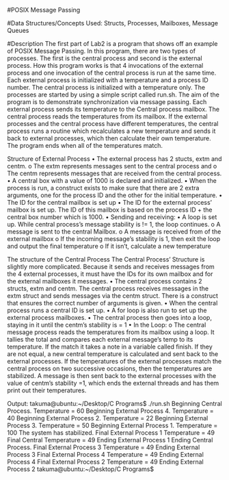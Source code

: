 #POSIX Message Passing


#Data Structures/Concepts Used:
Structs, Processes, Mailboxes, Message Queues


#Description
The first part of Lab2 is a program that shows off an example of POSIX Message Passing.  In this program, there are two types of processes. The first is the central process and second is the external process.
How this program works is that 4 invocations of the external process and one invocation of the central process is run at the same time. Each external process is initialized with a temperature and a process ID number. The central process is initialized with a temperature only. The processes are started by using a simple script called run.sh. The aim of the program is to demonstrate synchronization via message passing. Each external process sends its temperature to the Central process mailbox. The central process reads the temperatures from its mailbox. If the external processes and the central process have different temperatures, the central process runs a routine which recalculates a new temperature and sends it back to external processes, which then calculate their own temperature. The program ends when all of the temperatures match.

Structure of External Process
• The external process has 2 stucts, extm and centm.
o	The extm represents messages sent to the central process and 
o	The centm represents messages that are received from the central process.
•	A central box with a value of 1000 is declared and initialized.
•	When the process is run, a construct exists to make sure that there are 2 extra arguments, one for the process ID and the other for the initial temperature.
•	The ID for the central mailbox is set up
•	The ID for the external process’ mailbox is set up. The ID of this mailbox is based on the process ID + the central box number which is 1000.
•	Sending and receiving: 
•	A loop is set up. While central process’s message stability is != 1, the loop continues.
o	A message is sent to the central Mailbox.
o	A message is received from of the external mailbox
o	If the incoming message’s stability is 1, then exit the loop and output the final temperature
o	If it isn’t, calculate a new temperature

The structure of the Central Process
The Central Process’ Structure is slightly more complicated. Because it sends and receives messages from  the 4 external processes, it must have the IDs for its own mailbox and for the external mailboxes it messages.
•	The central process contains 2 structs, extm and centm. The central process receives messages in the extm struct and sends messages via the centm struct. There is a construct that ensures the correct number of arguments is given.
•	When the central process runs a central ID is set up. 
•	A for loop is also run to set up the external process mailboxes.
•	The central process then goes into a loop, staying in it until the centm’s stability is = 1
•	In the Loop:
o	The central message process reads the temperatures from its mailbox using a loop. It tallies the total and compares each external message’s temp to its temperature. If the match it takes a note in a variable called finish. If they are not equal, a new central temperature is calculated and sent back to the external processes. If the temperatures of the external processes match the central process on two successive occasions, then the temperatures are stabilized. A message is then sent back to the external processes with the value of centm’s stability =1, which ends the external threads and has them print out their temperatures.





Output:
    takuma@ubuntu:~/Desktop/C Programs$ ./run.sh
    Beginning Central Process. Temperature = 60 
    Beginning External Process 4. Temperature = 40 
    Beginning External Process 2. Temperature = 22 
    Beginning External Process 3. Temperature = 50 
    Beginning External Process 1. Temperature = 100 
    The system has stabilized.
    Final External Process 1 Temperature = 49
    Final Central Temperature = 49
    Ending External Process 1 
    Ending Central Process. 
    Final External Process 3 Temperature = 49
    Ending External Process 3 
    Final External Process 4 Temperature = 49
    Ending External Process 4 
    Final External Process 2 Temperature = 49
    Ending External Process 2 
    takuma@ubuntu:~/Desktop/C Programs$ 

